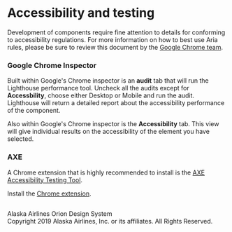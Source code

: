 # Accessibility and testing

Development of components require fine attention to details for conforming to accessibility regulations. For more information on how to best use Aria rules, please be sure to review this document by the [Google Chrome team](https://github.com/GoogleChrome/accessibility-developer-tools/wiki/Audit-Rules).

### Google Chrome Inspector

Built within Google's Chrome inspector is an **audit** tab that will run the Lighthouse performance tool. Uncheck all the audits except for **Accessbility**, choose either Desktop or Mobile and run the audit. Lighthouse will return a detailed report about the accessibility performance of the component.

Also within Google's Chrome inspector is the **Accessibility** tab. This view will give individual results on the accessibility of the element you have selected.

### AXE

A Chrome extension that is highly recommended to install is the [AXE Accessibility Testing Tool](https://www.deque.com/axe/).

Install the [Chrome extension](https://chrome.google.com/webstore/detail/axe/lhdoppojpmngadmnindnejefpokejbdd?hl=en-US).

##

<footer>
Alaska Airlines Orion Design System<br>
Copyright 2019 Alaska Airlines, Inc. or its affiliates. All Rights Reserved.
</footer>
